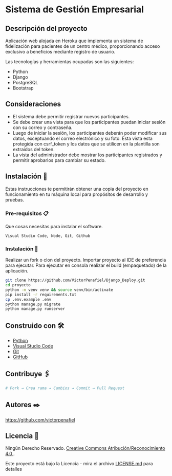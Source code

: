 # Sistema de Gestión Empresarial

## Descripción del proyecto

Aplicación web alojada en Heroku que implementa un sistema de fidelización para pacientes de un centro médico, proporcionando acceso exclusivo a beneficios mediante registro de usuario.

Las tecnologías y herramientas ocupadas son las siguientes:
- Python
- Django
- PostgreSQL
- Bootstrap

## Consideraciones

-  El sistema debe permitir registrar nuevos participantes.
-  Se debe crear una vista para que los participantes puedan iniciar sesión con su correo y contraseña.
-  Luego de iniciar la sesión, los participantes deberán poder modificar sus datos, exceptuando el correo electrónico y su foto. Esta vista esta protegida con csrf_token y los datos que se utilicen en la plantilla son extraídos del token.
-  La vista del administrador debe mostrar los participantes registrados y permitir aprobarlos para cambiar su estado.

## Instalación 🚀

Estas instrucciones te permitirán obtener una copia del proyecto en funcionamiento en tu máquina local para propósitos de desarrollo y pruebas.

### Pre-requisitos 📋

Que cosas necesitas para instalar el software.

```
Visual Studio Code, Node, Git, Github
```

### Instalación 🔧
Realizar un fork o clon del proyecto.
Importar proyecto al IDE de preferencia para ejecutar.
Para ejecutar en consola realizar el build (empaquetado) de la aplicación.

```bash
git clone https://github.com/VictorPenafiel/Django_Deploy.git
cd proyecto
python -m venv venv && source venv/bin/activate
pip install -r requirements.txt
cp .env.example .env
python manage.py migrate
python manage.py runserver
```

## Construido con 🛠️

* [Python](https://www.python.org/django)
* [Visual Studio Code](https://code.visualstudio.com/)
* [Git](https://git-scm.com/)
* [GitHub](https://github.com/)

## Contribuye 🖇️

```bash
# Fork → Crea rama → Cambios → Commit → Pull Request
```

## Autores ✒️

https://github.com/victorpenafiel

## Licencia 📄

Ningún Derecho Reservado.  [Creative Commons Atribución/Reconocimiento 4.0 ](https://creativecommons.org/licenses/by/4.0/deed.es).

Este proyecto está bajo la Licencia - mira el archivo [LICENSE.md](LICENSE.md) para detalles
